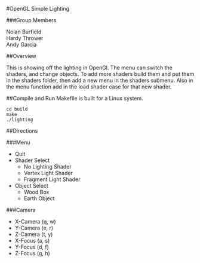 #OpenGL Simple Lighting

###Group Members

Nolan Burfield  
Hardy Thrower  
Andy Garcia  

##Overview

This is showing off the lighting in OpenGl. The menu can switch the shaders, and change objects. 
To add more shaders build them and put them in the shaders folder, then add a new menu in the shaders
submenu. Also in the menu function add in the load shader case for that new shader. 

##Compile and Run
Makefile is built for a Linux system.  
  
	cd build
	make
	./lighting

##Directions

###Menu
* Quit
* Shader Select
	* No Lighting Shader 
	* Vertex Light Shader
	* Fragment Light Shader
* Object Select
	* Wood Box
	* Earth Object

###Camera
- X-Camera (q, w)
- Y-Camera (e, r)
- Z-Camera (t, y)
- X-Focus (a, s)
- Y-Focus (d, f)
- Z-Focus (g, h)
